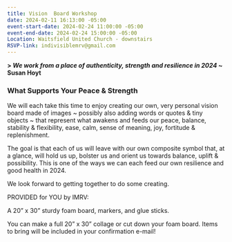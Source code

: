 ```yaml
---
title: Vision  Board Workshop
date: 2024-02-11 16:13:00 -05:00
event-start-date: 2024-02-24 11:00:00 -05:00
event-end-date: 2024-02-24 15:00:00 -05:00
Location: Waitsfield United Church - downstairs
RSVP-link: indivisiblemrv@gmail.com
---
```


**> *We work from a place of authenticity, strength and resilience in 2024*
~ Susan Hoyt**


### What Supports Your Peace & Strength

We will each take this time to enjoy creating our own, very personal vision board made of images ~ possibly also adding words or quotes & tiny objects ~ that represent what awakens and feeds our peace, balance, stability & flexibility, ease, calm, sense of meaning, joy, fortitude & replenishment. 

The goal is that each of us will leave with our own composite symbol that, at a glance, will hold us up, bolster us and orient us towards balance, uplift & possibility. This is one of the ways we can each feed our own resilience and good health in 2024.

We look forward to getting together to do some creating.



PROVIDED for YOU by IMRV:

A 20” x 30” sturdy foam board, markers, and glue sticks.

You can make a full 20” x 30” collage or cut down your foam board. 
Items to bring will be included in your confirmation e-mail!
